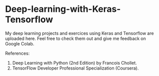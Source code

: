 # Deep-learning-with-Keras-Tensorflow

My deep learning projects and exercices using Keras and Tensorflow are uploaded here. Feel free to check them out and give me feedback on Google Colab.

References: 
1. Deep Learning with Python (2nd Edition) by Francois Chollet.
2. TensorFlow Developer Professional Specialization (Coursera).

